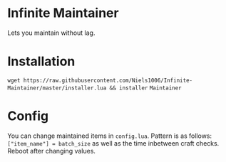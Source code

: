 # Infinite Maintainer
Lets you maintain without lag.

# Installation
`wget https://raw.githubusercontent.com/Niels1006/Infinite-Maintainer/master/installer.lua && installer`
`Maintainer`

# Config
You can change maintained items in `config.lua`. Pattern is as follows: `["item_name"] = batch_size` as well as the time inbetween craft checks.
Reboot after changing values.
